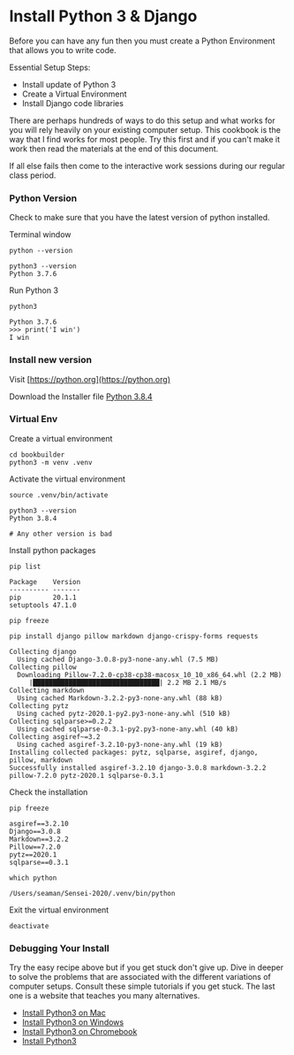 # Install Python 3 & Django

Before you can have any fun then you must create a Python Environment that allows you
to write code.

Essential Setup Steps:

* Install update of Python 3
* Create a Virtual Environment
* Install Django code libraries

There are perhaps hundreds of ways to do this setup and what works for you will rely
heavily on your existing computer setup.  This cookbook is the way that I find works 
for most people.  Try this first and if you can't make it work then read the materials
at the end of this document.

If all else fails then come to the interactive work sessions during our regular class 
period.
 

### Python Version 

Check to make sure that you have the latest version of python installed.

Terminal window

    python --version 
    
    python3 --version
    Python 3.7.6
    
Run Python 3

    python3
    
    Python 3.7.6
    >>> print('I win')
    I win
    
### Install new version

Visit [https://python.org](https://python.org)

Download the Installer file [Python 3.8.4](https://www.python.org/downloads/release/python-384/)


### Virtual Env

Create a virtual environment

    cd bookbuilder
    python3 -m venv .venv
    
Activate the virtual environment

    source .venv/bin/activate

    python3 --version
    Python 3.8.4
    
    # Any other version is bad

Install python packages

    pip list
    
    Package    Version
    ---------- -------
    pip        20.1.1
    setuptools 47.1.0
    
    pip freeze
    
    pip install django pillow markdown django-crispy-forms requests
    
    Collecting django
      Using cached Django-3.0.8-py3-none-any.whl (7.5 MB)
    Collecting pillow
      Downloading Pillow-7.2.0-cp38-cp38-macosx_10_10_x86_64.whl (2.2 MB)
         |████████████████████████████████| 2.2 MB 2.1 MB/s 
    Collecting markdown
      Using cached Markdown-3.2.2-py3-none-any.whl (88 kB)
    Collecting pytz
      Using cached pytz-2020.1-py2.py3-none-any.whl (510 kB)
    Collecting sqlparse>=0.2.2
      Using cached sqlparse-0.3.1-py2.py3-none-any.whl (40 kB)
    Collecting asgiref~=3.2
      Using cached asgiref-3.2.10-py3-none-any.whl (19 kB)
    Installing collected packages: pytz, sqlparse, asgiref, django, pillow, markdown
    Successfully installed asgiref-3.2.10 django-3.0.8 markdown-3.2.2 pillow-7.2.0 pytz-2020.1 sqlparse-0.3.1

Check the installation

    pip freeze
    
    asgiref==3.2.10
    Django==3.0.8
    Markdown==3.2.2
    Pillow==7.2.0
    pytz==2020.1
    sqlparse==0.3.1

    which python
    
    /Users/seaman/Sensei-2020/.venv/bin/python

Exit the virtual environment

    deactivate
    
    
### Debugging Your Install

Try the easy recipe above but if you get stuck don't give up.  Dive in deeper to solve the
problems that are associated with the different variations of computer setups.
Consult these simple tutorials if you get stuck.  The last one is a website that teaches you 
many alternatives.

* [Install Python3 on Mac](https://wsvincent.com/install-python3-mac/)
* [Install Python3 on Windows](https://wsvincent.com/install-python3-windows/)
* [Install Python3 on Chromebook](https://wsvincent.com/install-python3-chromebook/)
* [Install Python3](https://installpython3.com)
    